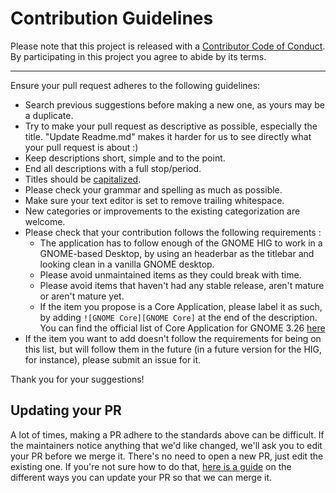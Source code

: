 # Contribution Guidelines

Please note that this project is released with a
[Contributor Code of Conduct](code-of-conduct.md). By participating in this
project you agree to abide by its terms.

---

Ensure your pull request adheres to the following guidelines:

- Search previous suggestions before making a new one, as yours may be a duplicate.
- Try to make your pull request as descriptive as possible, especially the title. "Update Readme.md" makes it harder for us to see directly what your pull request is about :)
- Keep descriptions short, simple and to the point.
- End all descriptions with a full stop/period.
- Titles should be [capitalized](http://grammar.yourdictionary.com/capitalization/rules-for-capitalization-in-titles.html).
- Please check your grammar and spelling as much as possible.
- Make sure your text editor is set to remove trailing whitespace.
- New categories or improvements to the existing categorization are welcome.
- Please check that your contribution follows the following requirements :
  - The application has to follow enough of the GNOME HIG to work in a GNOME-based Desktop, by using an headerbar as the titlebar and looking clean in a vanilla GNOME desktop.
  - Please avoid unmaintained items as they could break with time. 
  - Please avoid items that haven't had any stable release, aren't mature or aren't mature yet.
  - If the item you propose is a Core Application, please label it as such, by adding `![GNOME Core][GNOME Core]` at the end of the description. You can find the official list of Core Application for GNOME 3.26 [here](https://blogs.gnome.org/mcatanzaro/2017/08/13/gnome-3-26-core-applications/)
- If the item you want to add doesn't follow the requirements for being on this list, but will follow them in the future (in a future version for the HIG, for instance), please submit an issue for it.
  
Thank you for your suggestions!


## Updating your PR

A lot of times, making a PR adhere to the standards above can be difficult.
If the maintainers notice anything that we'd like changed, we'll ask you to
edit your PR before we merge it. There's no need to open a new PR, just edit
the existing one. If you're not sure how to do that,
[here is a guide](https://github.com/RichardLitt/docs/blob/master/amending-a-commit-guide.md)
on the different ways you can update your PR so that we can merge it.
